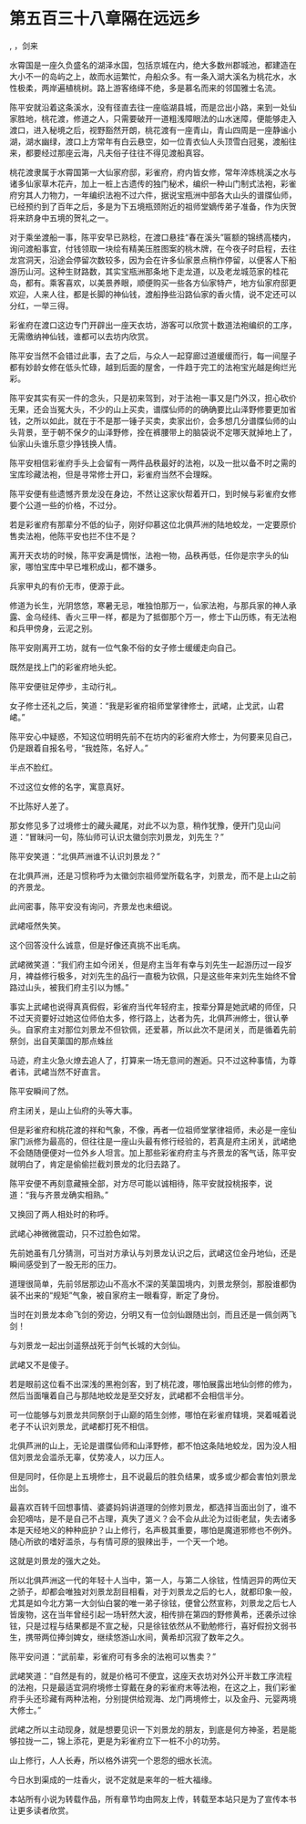 # 第五百三十八章隔在远远乡
,  ，剑来
   水霄国是一座久负盛名的湖泽水国，包括京城在内，绝大多数州郡城池，都建造在大小不一的岛屿之上，故而水运繁忙，舟船众多。有一条入湖大溪名为桃花水，水性极柔，两岸遍植桃树。路上游客络绎不绝，多是慕名而来的邻国雅士名流。
   陈平安就沿着这条溪水，没有径直去往一座临湖县城，而是岔出小路，来到一处仙家胜地，桃花渡，修道之人，只需要破开一道粗浅障眼法的山水迷障，便能够走入渡口，进入秘境之后，视野豁然开朗，桃花渡有一座青山，青山四周是一座静谧小湖，湖水幽绿，渡口上方常年有白云悬空，如一位青衣仙人头顶雪白冠冕，渡船往来，都要经过那座云海，凡夫俗子往往不得见渡船真容。
   桃花渡隶属于水霄国第一大仙家府邸，彩雀府，府内皆女修，常年淬炼桃溪之水与诸多仙家草木花卉，加上一桩上古遗传的独门秘术，编织一种山门制式法袍，彩雀府穷其人力物力，一年编织法袍不过六件，据说宝瓶洲中部各大山头的谱牒仙师，已经预约到了百年之后，多是为下五境瓶颈附近的祖师堂嫡传弟子准备，作为庆贺将来跻身中五境的贺礼之一。
   对于乘坐渡船一事，陈平安早已熟稔，在渡口悬挂“春在溪头”匾额的锦绣高楼内，询问渡船事宜，付钱领取一块绘有精美压胜图案的桃木牌，在今夜子时启程，去往龙宫洞天，沿途会停留次数较多，因为会在许多仙家景点稍作停留，以便客人下船游历山河。这种生财路数，其实宝瓶洲那条地下走龙道，以及老龙城范家的桂花岛，都有。乘客喜欢，以美景养眼，顺便购买一些各方仙家特产，地方仙家府邸更欢迎，人来人往，都是长脚的神仙钱，渡船挣些沿路仙家的香火情，说不定还可以分红，一举三得。
   彩雀府在渡口这边专门开辟出一座天衣坊，游客可以欣赏十数道法袍编织的工序，无需缴纳神仙钱，谁都可以去坊内欣赏。
   陈平安当然不会错过此事，去了之后，与众人一起穿廊过道缓缓而行，每一间屋子都有妙龄女修在低头忙碌，越到后面的屋舍，一件趋于完工的法袍宝光越是绚烂光彩。
   陈平安其实有买一件的念头，只是初来驾到，对于法袍一事又是门外汉，担心砍价无果，还会当冤大头，不少的山上买卖，谱牒仙师的的确确要比山泽野修要更加省钱，之所以如此，就在于不是那一锤子买卖，卖家出价，会多想几分谱牒仙师的山头背景，至于朝不保夕的山泽野修，拴在裤腰带上的脑袋说不定哪天就掉地上了，仙家山头谁乐意少挣钱换人情。
   陈平安相信彩雀府手头上会留有一两件品秩最好的法袍，以及一批以备不时之需的宝库珍藏法袍，但是寻常修士开口，彩雀府当然不会理睬。
   陈平安便有些遗憾齐景龙没在身边，不然让这家伙帮着开口，到时候与彩雀府女修要个公道一些的价格，不过分。
   若是彩雀府有那辈分不低的仙子，刚好仰慕这位北俱芦洲的陆地蛟龙，一定要原价售卖法袍，他陈平安也拦不住不是？
   离开天衣坊的时候，陈平安满是惆怅，法袍一物，品秩再低，任你是宗字头的仙家，哪怕宝库中早已堆积成山，都不嫌多。
   兵家甲丸的有价无市，便源于此。
   修道为长生，光阴悠悠，寒暑无忌，唯独怕那万一，仙家法袍，与那兵家的神人承露、金乌经纬、香火三甲一样，都是为了抵御那个万一，修士下山历练，有无法袍和兵甲傍身，云泥之别。
   陈平安刚离开工坊，就有一位气象不俗的女子修士缓缓走向自己。
   既然是找上门的彩雀府地头蛇。
   陈平安便驻足停步，主动行礼。
   女子修士还礼之后，笑道：“我是彩雀府祖师堂掌律修士，武峮，止戈武，山君峮。”
   陈平安心中疑惑，不知这位明明先前不在坊内的彩雀府大修士，为何要来见自己，仍是跟着自报名号，“我姓陈，名好人。”
   半点不脸红。
   不过这位女修的名字，寓意真好。
   不比陈好人差了。
   那女修见多了过境修士的藏头藏尾，对此不以为意，稍作犹豫，便开门见山问道：“冒昧问一句，陈仙师可认识太徽剑宗刘景龙，刘先生？”
   陈平安笑道：“北俱芦洲谁不认识刘景龙？”
   在北俱芦洲，还是习惯称呼为太徽剑宗祖师堂所载名字，刘景龙，而不是上山之前的齐景龙。
   此间密事，陈平安没有询问，齐景龙也未细说。
   武峮哑然失笑。
   这个回答没什么诚意，但是好像还真挑不出毛病。
   武峮微笑道：“我们府主如今闭关，但是府主当年有幸与刘先生一起游历过一段岁月，裨益修行极多，对刘先生的品行一直极为钦佩，只是这些年来刘先生始终不曾路过山头，被我们府主引以为憾。”
   事实上武峮也说得真真假假，彩雀府当代年轻府主，按辈分算是她武峮的师侄，只不过天资要好过她这位师伯太多，修行路上，达者为先，北俱芦洲修士，很认拳头。自家府主对那位刘景龙不但钦佩，还爱慕，所以此次不是闭关，而是循着先前祭剑，出自芙蕖国的那点蛛丝
   马迹，府主火急火燎去追人了，打算来一场无意间的邂逅。只不过这种事情，为尊者讳，武峮当然不好直言。
   陈平安瞬间了然。
   府主闭关，是山上仙府的头等大事。
   但是彩雀府和桃花渡的祥和气象，不像，再者一位祖师堂掌律祖师，未必是一座仙家门派修为最高的，但往往是一座山头最有修行经验的，若真是府主闭关，武峮绝不会随随便便对一位外乡人坦言。加上那些彩雀府府主与齐景龙的客气话，陈平安就明白了，肯定是偷偷拦截刘景龙的北归去路了。
   陈平安便不再刻意藏掖全部，对方尽可能以诚相待，陈平安就投桃报李，说道：“我与齐景龙确实相熟。”
   又换回了两人相处时的称呼。
   武峮心神微微震动，只不过脸色如常。
   先前她虽有几分猜测，可当对方承认与刘景龙认识之后，武峮这位金丹地仙，还是瞬间感受到了一股无形的压力。
   道理很简单，先前邻居那边山不高水不深的芙蕖国境内，刘景龙祭剑，那股谁都伪装不出来的“规矩”气象，被自家府主一眼看穿，断定了身份。
   当时在刘景龙本命飞剑的旁边，分明又有一位剑仙跟随出剑，而且还是一佩剑两飞剑！
   与刘景龙一起出剑遥祭战死于剑气长城的大剑仙。
   武峮又不是傻子。
   若是眼前这位看不出深浅的黑袍剑客，到了桃花渡，哪怕展露出地仙剑修的修为，然后当面嚷着自己与那陆地蛟龙是至交好友，武峮都不会相信半分。
   可一位能够与刘景龙共同祭剑于山巅的陌生剑修，哪怕在彩雀府辖境，哭着喊着说老子不认识刘景龙，武峮都打死不相信。
   北俱芦洲的山上，无论是谱牒仙师和山泽野修，都不怕这条陆地蛟龙，因为没人相信刘景龙会滥杀无辜，仗势凌人，以力压人。
   但是同时，任你是上五境修士，且不说最后的胜负结果，或多或少都会害怕刘景龙出剑。
   最喜欢百转千回想事情、婆婆妈妈讲道理的剑修刘景龙，都选择当面出剑了，谁不会犯嘀咕，是不是自己不占理，真失了道义？会不会从此沦为过街老鼠，失去诸多本是天经地义的种种庇护？山上修行，名声极其重要，哪怕是魔道邪修也不例外。随心所欲的嗜好滥杀，与有情可原的狠辣出手，一个天一个地。
   这就是刘景龙的强大之处。
   所以北俱芦洲这一代的年轻十人当中，第一人，与第二人徐铉，性情迥异的两位天之骄子，却都会唯独对刘景龙刮目相看，对于刘景龙之后的七人，就都印象一般，尤其是如今北方第一大剑仙白裳的唯一弟子徐铉，便曾公然宣称，刘景龙之后七人皆废物，这在当年曾经引起一场轩然大波，相传排在第四的野修黄希，还袭杀过徐铉，只是过程与结果都是不宣之秘，只是徐铉依然从不勤勉修行，喜好假扮文弱书生，携带两位捧剑婢女，继续悠游山水间，黄希却沉寂了数年之久。
   陈平安问道：“武前辈，彩雀府可有多余的法袍可以售卖？”
   武峮笑道：“自然是有的，就是价格可不便宜，这座天衣坊对外公开半数工序流程的法袍，只是最适宜洞府境修士穿戴在身的彩雀府末等法袍，在这之上，我们彩雀府手头还珍藏有两种法袍，分别提供给观海、龙门两境修士，以及金丹、元婴两境大修士。”
   武峮之所以主动现身，就是想要见识一下刘景龙的朋友，到底是何方神圣，若是能够拉拢一二，锦上添花，更是为彩雀府立下一桩不小的功劳。
   山上修行，人人长寿，所以格外讲究一个恩怨的细水长流。
   今日水到渠成的一炷香火，说不定就是来年的一桩大福缘。
  本站所有小说为转载作品，所有章节均由网友上传，转载至本站只是为了宣传本书让更多读者欣赏。